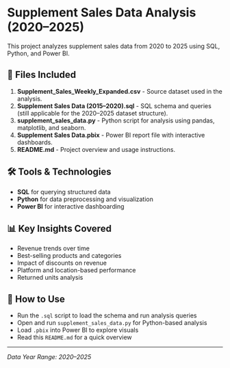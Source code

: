 
# Supplement Sales Data Analysis (2020–2025)

This project analyzes supplement sales data from 2020 to 2025 using SQL, Python, and Power BI.

## 📁 Files Included

1. **Supplement_Sales_Weekly_Expanded.csv** - Source dataset used in the analysis.
2. **Supplement Sales Data (2015–2020).sql** - SQL schema and queries (still applicable for the 2020–2025 dataset structure).
3. **supplement_sales_data.py** - Python script for analysis using pandas, matplotlib, and seaborn.
4. **Supplement Sales Data.pbix** - Power BI report file with interactive dashboards.
5. **README.md** - Project overview and usage instructions.

## 🛠 Tools & Technologies

- **SQL** for querying structured data
- **Python** for data preprocessing and visualization
- **Power BI** for interactive dashboarding

## 📊 Key Insights Covered

- Revenue trends over time
- Best-selling products and categories
- Impact of discounts on revenue
- Platform and location-based performance
- Returned units analysis

## 🚀 How to Use

- Run the `.sql` script to load the schema and run analysis queries
- Open and run `supplement_sales_data.py` for Python-based analysis
- Load `.pbix` into Power BI to explore visuals
- Read this `README.md` for a quick overview

---

*Data Year Range: 2020–2025*
